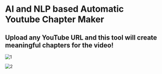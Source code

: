 # AI and NLP based Automatic Youtube Chapter Maker

## Upload any YouTube URL and this tool will create meaningful chapters for the video!

![1](https://github.com/moky1477/AI-YouTube-Transcript-Maker/assets/99066510/c81d7f80-4b13-405c-9e14-e05e0c8b69c7)

![2](https://github.com/moky1477/AI-YouTube-Transcript-Maker/assets/99066510/ae624bce-a2d3-4cb4-94a0-80c9c6f1d99a)
